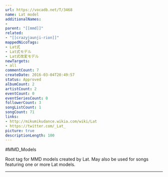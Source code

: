 ```yaml
---
url: https://vocadb.net/T/3468
name: Lat model
additionalNames: 
- 
parent: "[[mmd]]"
related:
- "[[crazyjaunji-rion]]"
mappedNicoTags:
- Lat式
- Lat式モデル
- Lat式改変モデル
newTargets:
- all
commentCount: 7
createDate: 2016-03-04T20:49:57
status: Approved
albumCount: 2
artistCount: 2
eventCount: 0
eventSeriesCount: 0
followerCount: 3
songListCount: 1
songCount: 71
links: 
- http://mikumikudance.wikia.com/wiki/Lat
- https://twitter.com/_Lat_
picture: true
descriptionLength: 100
---
```


#MMD_Models

Root tag for MMD models created by Lat. May also be used for songs featuring one or more Lat models.

---

